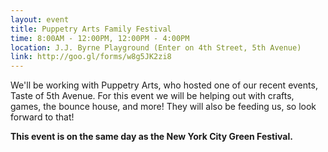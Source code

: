 ```yaml
---
layout: event
title: Puppetry Arts Family Festival
time: 8:00AM - 12:00PM, 12:00PM - 4:00PM
location: J.J. Byrne Playground (Enter on 4th Street, 5th Avenue)
link: http://goo.gl/forms/w8g5JK2zi8
---
```

We'll be working with Puppetry Arts, who hosted one of our recent events, Taste of 5th Avenue. For this event we will be helping out with crafts, games, the bounce house, and more! They will also be feeding us, so look forward to that!

**This event is on the same day as the New York City Green Festival.**